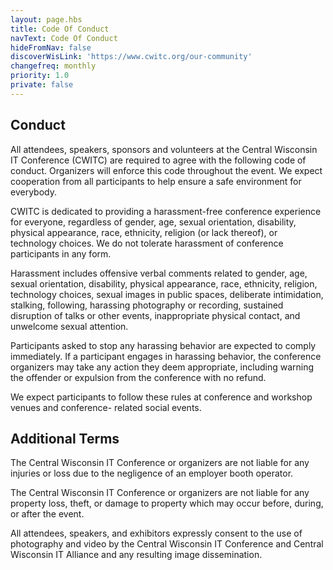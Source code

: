 ```yaml
---
layout: page.hbs
title: Code Of Conduct
navText: Code Of Conduct
hideFromNav: false
discoverWisLink: 'https://www.cwitc.org/our-community'
changefreq: monthly
priority: 1.0
private: false
---
```

## Conduct

All attendees, speakers, sponsors and volunteers at the Central Wisconsin IT Conference (CWITC) are required to agree with the following code of conduct. Organizers will enforce this code throughout the event. We expect cooperation from all participants to help ensure a safe environment for everybody.

CWITC is dedicated to providing a harassment-free conference experience for everyone, regardless of gender, age, sexual orientation, disability, physical appearance, race, ethnicity, religion (or lack thereof), or technology choices. We do not tolerate harassment of conference participants in any form.

Harassment includes offensive verbal comments related to gender, age, sexual orientation, disability, physical appearance, race, ethnicity, religion, technology choices, sexual images in public spaces, deliberate intimidation, stalking, following, harassing photography or recording, sustained disruption of talks or other events, inappropriate physical contact, and unwelcome sexual attention.

Participants asked to stop any harassing behavior are expected to comply immediately. If a participant engages in harassing behavior, the conference organizers may take any action they deem appropriate, including warning the offender or expulsion from the conference with no refund.

We expect participants to follow these rules at conference and workshop venues and conference- related social events.


## Additional Terms

The Central Wisconsin IT Conference or organizers are not liable for any injuries or loss due to the negligence of an employer booth operator.

The Central Wisconsin IT Conference or organizers are not liable for any property loss, theft, or damage to property which may occur before, during, or after the event.

All attendees, speakers, and exhibitors expressly consent to the use of photography and video by the Central Wisconsin IT Conference and Central Wisconsin IT Alliance and any resulting image dissemination.

